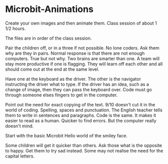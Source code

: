# Microbit-Animations
Create your own images and then animate them. Class session of about 1 1/2 hours.

The files are in order of the class session.

Pair the children off, or in a three if not possible. No lone coders. Ask them why are they in pairs. 
Normal response is that there are not enough computers. True but not why. Two brains are smarter than one.
A team will stay more productive if one is flagging. They will learn off each other and all should come out
at the end at the same level.

Have one at the keyboard as the driver. The other is the navigator instructing the driver what to type. If the driver
has an idea, such as a change of image, then they can pass the keyboard over. Code must go through someone elses fingers
to get in the computer.

Point out the need for exact copying of the text. 9/10 doesn't cut it in the world of coding. Spelling, spaces and punctuation.
The English teacher tells them to write in sentences and paragraphs. Code is the same. It makes it easier to read as a human.
Quicker to find errors. But the computer really doesn't mind.

Start with the basic Microbit Hello world of the smiley face.

Some children will get it quicker than others. Ask those what is the opposite to happy.
Get them to try sad instead. Some may not realise the need for the capital letters.
